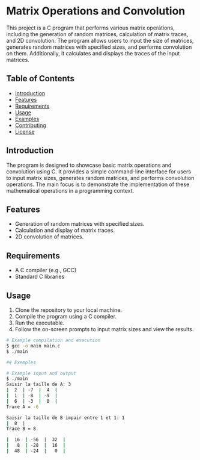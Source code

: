 # Matrix Operations and Convolution

This project is a C program that performs various matrix operations, including the generation of random matrices, calculation of matrix traces, and 2D convolution. The program allows users to input the size of matrices, generates random matrices with specified sizes, and performs convolution on them. Additionally, it calculates and displays the traces of the input matrices.

## Table of Contents

- [Introduction](#introduction)
- [Features](#features)
- [Requirements](#requirements)
- [Usage](#usage)
- [Examples](#examples)
- [Contributing](#contributing)
- [License](#license)

## Introduction

The program is designed to showcase basic matrix operations and convolution using C. It provides a simple command-line interface for users to input matrix sizes, generates random matrices, and performs convolution operations. The main focus is to demonstrate the implementation of these mathematical operations in a programming context.

## Features

- Generation of random matrices with specified sizes.
- Calculation and display of matrix traces.
- 2D convolution of matrices.

## Requirements

- A C compiler (e.g., GCC)
- Standard C libraries
  
## Usage

1. Clone the repository to your local machine.
2. Compile the program using a C compiler.
3. Run the executable.
4. Follow the on-screen prompts to input matrix sizes and view the results.

```bash
# Example compilation and execution
$ gcc -o main main.c
$ ./main

## Exemples

# Example input and output
$ ./main
Saisir la taille de A: 3
|  2  | -7  |  4  |
|  1  | -8  | -9  |
|  6  | -3  |  0  |
Trace A = -6

Saisir la taille de B impair entre 1 et 1: 1
|  8  |
Trace B = 8

|  16  | -56  |  32  |
|   8  | -28  |  16  |
|  48  | -24  |   0  |
